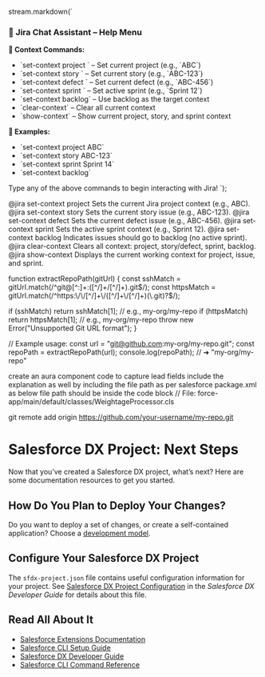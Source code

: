 stream.markdown(`
### 🤖 Jira Chat Assistant – Help Menu

**🧭 Context Commands:**
- \`set-context project <project-key>\` – Set current project (e.g., \`ABC\`)
- \`set-context story <story-key>\` – Set current story (e.g., \`ABC-123\`)
- \`set-context defect <defect-key>\` – Set current defect (e.g., \`ABC-456\`)
- \`set-context sprint <sprint-name>\` – Set active sprint (e.g., \`Sprint 12\`)
- \`set-context backlog\` – Use backlog as the target context
- \`clear-context\` – Clear all current context
- \`show-context\` – Show current project, story, and sprint context

**🧪 Examples:**
- \`set-context project ABC\`
- \`set-context story ABC-123\`
- \`set-context sprint Sprint 14\`
- \`set-context backlog\`

Type any of the above commands to begin interacting with Jira!
`);

@jira set-context project <project-key>	Sets the current Jira project context (e.g., ABC).
@jira set-context story <story-key>	Sets the current story issue (e.g., ABC-123).
@jira set-context defect <defect-key>	Sets the current defect issue (e.g., ABC-456).
@jira set-context sprint <sprint-id-or-name>	Sets the active sprint context (e.g., Sprint 12).
@jira set-context backlog	Indicates issues should go to backlog (no active sprint).
@jira clear-context	Clears all context: project, story/defect, sprint, backlog.
@jira show-context	Displays the current working context for project, issue, and sprint.

function extractRepoPath(gitUrl) {
  const sshMatch = gitUrl.match(/^git@[^:]+:([^/]+\/[^/]+)\.git$/);
  const httpsMatch = gitUrl.match(/^https:\/\/[^/]+\/([^/]+\/[^/]+)(\.git)?$/);

  if (sshMatch) return sshMatch[1]; // e.g., my-org/my-repo
  if (httpsMatch) return httpsMatch[1]; // e.g., my-org/my-repo
  throw new Error("Unsupported Git URL format");
}

// Example usage:
const url = "git@github.com:my-org/my-repo.git";
const repoPath = extractRepoPath(url);
console.log(repoPath); // ➜ "my-org/my-repo"

 create an aura component code to capture lead fields include the explanation as well by including the file path as per salesforce package.xml as below file path should be inside the code block // File: force-app/main/default/classes/WeightageProcessor.cls

git remote add origin https://github.com/your-username/my-repo.git

# Salesforce DX Project: Next Steps

Now that you’ve created a Salesforce DX project, what’s next? Here are some documentation resources to get you started.

## How Do You Plan to Deploy Your Changes?

Do you want to deploy a set of changes, or create a self-contained application? Choose a [development model](https://developer.salesforce.com/tools/vscode/en/user-guide/development-models).

## Configure Your Salesforce DX Project

The `sfdx-project.json` file contains useful configuration information for your project. See [Salesforce DX Project Configuration](https://developer.salesforce.com/docs/atlas.en-us.sfdx_dev.meta/sfdx_dev/sfdx_dev_ws_config.htm) in the _Salesforce DX Developer Guide_ for details about this file.

## Read All About It

- [Salesforce Extensions Documentation](https://developer.salesforce.com/tools/vscode/)
- [Salesforce CLI Setup Guide](https://developer.salesforce.com/docs/atlas.en-us.sfdx_setup.meta/sfdx_setup/sfdx_setup_intro.htm)
- [Salesforce DX Developer Guide](https://developer.salesforce.com/docs/atlas.en-us.sfdx_dev.meta/sfdx_dev/sfdx_dev_intro.htm)
- [Salesforce CLI Command Reference](https://developer.salesforce.com/docs/atlas.en-us.sfdx_cli_reference.meta/sfdx_cli_reference/cli_reference.htm)

